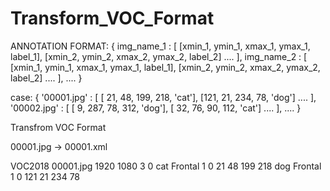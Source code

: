 # Transform_VOC_Format

ANNOTATION FORMAT:
{ 
  img_name_1 : [ [xmin_1, ymin_1, xmax_1, ymax_1, label_1], [xmin_2, ymin_2, xmax_2, ymax_2, label_2] .... ], 
  img_name_2 : [ [xmin_1, ymin_1, xmax_1, ymax_1, label_1], [xmin_2, ymin_2, xmax_2, ymax_2, label_2] .... ],
  ....
}

case:
{ 
  '00001.jpg' : [ [  21,  48, 199, 218, 'cat'], [121,  21, 234,  78, 'dog'] .... ], 
  '00002.jpg' : [ [   9, 287,  78, 312, 'dog'], [ 32,  76,  90, 112, 'cat'] .... ],
  ....
}

Transfrom VOC Format

00001.jpg -> 00001.xml

<?xml version="1.0" ?>
<annotation>
	<folder>VOC2018</folder>
	<filename>00001.jpg</filename>
	<size>
		<width>1920</width>
		<height>1080</height>
		<depth>3</depth>
	</size>
	<segmented>0</segmented>
	<object>
		<name>cat</name>
		<pose>Frontal</pose>
		<truncated>1</truncated>
		<difficult>0</difficult>
		<bndbox>
			<xmin>21</xmin>
			<ymin>48</ymin>
			<xmax>199</xmax>
			<ymax>218</ymax>
		</bndbox>
	</object>
  	<object>
		<name>dog</name>
		<pose>Frontal</pose>
		<truncated>1</truncated>
		<difficult>0</difficult>
		<bndbox>
			<xmin>121</xmin>
			<ymin>21</ymin>
			<xmax>234</xmax>
			<ymax>78</ymax>
		</bndbox>
	</object>
</annotation>
